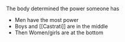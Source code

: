 The body determined the power someone has 

- Men have the most power 
- Boys and [[Castrati]] are in the middle 
- Then Women/girls are at the bottom

